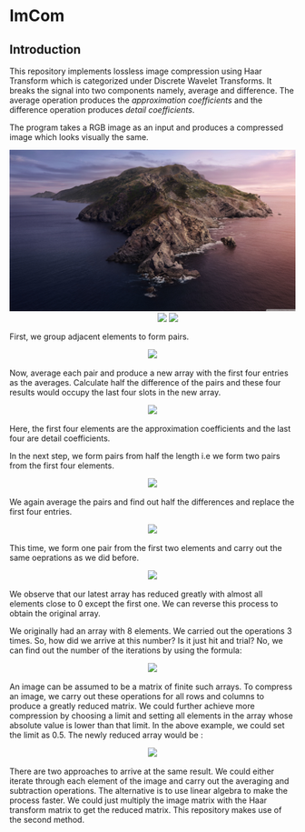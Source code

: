 # ImCom

<h2>Introduction</h2>
<p> This repository implements lossless image compression using Haar Transform which is categorized under Discrete Wavelet Transforms. It breaks the signal into two components namely, average and difference. The average operation produces the <i>approximation coefficients</i> and the difference operation produces <i>detail coefficients</i>.
<p> The program takes a RGB image as an input and produces a compressed image which looks visually the same.</p>

<p align="center"><img src="Assets/abc.jpg">&emsp; &emsp; &emsp;
  <img src="Assets/decompressed.jpg</p>

<h2>Working</h2>

<p> The core principle can be understood using an example :</p>
<p> Let's imagine we have an array </p> <br>
<p align="center"> <img src="https://render.githubusercontent.com/render/math?math=A = [1, 2, 3, 4, 5, 6, 7, 8]"></p>
<p> First, we group adjacent elements to form pairs.</p>
<p align="center"> <img src="https://render.githubusercontent.com/render/math?math=|1, 2|, |3, 4|, |5, 6|, |7, 8|"></p>
<p> Now, average each pair and produce a new array with the first four entries as the averages. Calculate half the difference of the pairs and these four results would occupy the last four slots in the new array.</p>
<p align="center"> <img src="https://render.githubusercontent.com/render/math?math=A' = [+1.5, +3.5, +5.5, +7.5, -0.5, -0.5, -0.5, -0.5]"></p>
<p> Here, the first four elements are the approximation coefficients and the last four are detail coefficients.</p>
<p> In the next step, we form pairs from half the length i.e we form two pairs from the first four elements.</p>
<p align="center"> <img src="https://render.githubusercontent.com/render/math?math=|1.5, 3.5|, |5.5, 7.5|"></p>
<p> We again average the pairs and find out half the differences and replace the first four entries.</p>
<p align="center"> <img src="https://render.githubusercontent.com/render/math?math=A'' = [2.5, 6.5, -1.0, -1.0, -0.5, -0.5, -0.5, -0.5, -0.5]"></p>
<p> This time, we form one pair from the first two elements and carry out the same oeprations as we did before.</p>
<p align="center"> <img src="https://render.githubusercontent.com/render/math?math=A''' = [4.5, -2.0, -1.0, -1.0, -0.5, -0.5, -0.5, -0.5, -0.5]"></p>

<p> We observe that our latest array has reduced greatly with almost all elements close to 0 except the first one. We can reverse this process to obtain the original array.</p>
<p> We originally had an array with 8 elements. We carried out the operations 3 times. So, how did we arrive at this number? Is it just hit and trial? No, we can find out the number of the iterations by using the formula:</p>
<p align="center"> <img src="https://render.githubusercontent.com/render/math?math=n= log(array~length)/log(2)"></p>

<p> An image can be assumed to be a matrix of finite such arrays. To compress an image, we carry out these operations for all rows and columns to produce a greatly reduced matrix. We could further achieve more compression by choosing a limit and setting all elements in the array whose absolute value is lower than that limit. In the above example, we could set the limit as 0.5. The newly reduced array would be :</p>
<p align="center"> <img src="https://render.githubusercontent.com/render/math?math=A''' = [4.5, -2.0, -1.0, -1.0, 0, 0, 0, 0, 0]"></p>

<p> There are two approaches to arrive at the same result. We could either iterate through each element of the image and carry out the averaging and subtraction operations. The alternative is to use linear algebra to make the process faster. We could just multiply the image matrix with the Haar transform matrix to get the reduced matrix. This repository makes use of the second method. 
